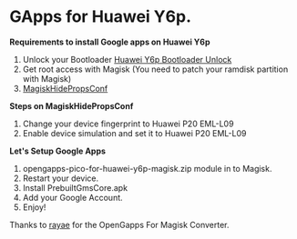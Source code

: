 # GApps for Huawei Y6p.

**Requirements to install Google apps on Huawei Y6p**

1. Unlock your Bootloader [Huawei Y6p Bootloader Unlock](https://xdaforums.com/t/bootloader-unlock-for-huawei-y5p-y6p-honor-9s.4642984/) 
2. Get root access with Magisk (You need to patch your ramdisk partition with Magisk) 
3. [MagiskHidePropsConf](https://github.com/Magisk-Modules-Repo/MagiskHidePropsConf)

**Steps on MagiskHidePropsConf**
1. Change your device fingerprint to Huawei P20  EML-L09
2. Enable device simulation and set it to Huawei P20 EML-L09

**Let's Setup Google Apps**

1. opengapps-pico-for-huawei-y6p-magisk.zip module in to Magisk.
2. Restart your device.
3. Install PrebuiltGmsCore.apk
4. Add your Google Account.
5. Enjoy!


Thanks to [rayae](https://github.com/rayae/OpenGapps-For-Magisk-Converter) for the OpenGapps For Magisk Converter.
